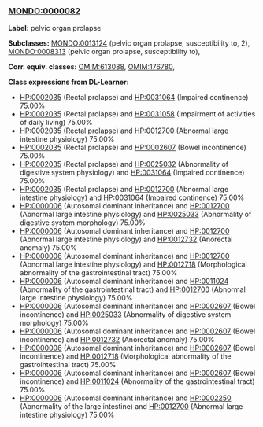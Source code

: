 
### [MONDO:0000082](http://purl.obolibrary.org/obo/MONDO_0000082)
**Label:** pelvic organ prolapse

**Subclasses:** [MONDO:0013124](http://purl.obolibrary.org/obo/MONDO_0013124) (pelvic organ prolapse, susceptibility to, 2), [MONDO:0008313](http://purl.obolibrary.org/obo/MONDO_0008313) (pelvic organ prolapse, susceptibility to), 

**Corr. equiv. classes:** [OMIM:613088](http://purl.obolibrary.org/obo/OMIM_613088), [OMIM:176780](http://purl.obolibrary.org/obo/OMIM_176780), 

**Class expressions from DL-Learner:**

- [HP:0002035](http://purl.obolibrary.org/obo/HP_0002035) (Rectal prolapse) and [HP:0031064](http://purl.obolibrary.org/obo/HP_0031064) (Impaired continence) 75.00%
- [HP:0002035](http://purl.obolibrary.org/obo/HP_0002035) (Rectal prolapse) and [HP:0031058](http://purl.obolibrary.org/obo/HP_0031058) (Impairment of activities of daily living) 75.00%
- [HP:0002035](http://purl.obolibrary.org/obo/HP_0002035) (Rectal prolapse) and [HP:0012700](http://purl.obolibrary.org/obo/HP_0012700) (Abnormal large intestine physiology) 75.00%
- [HP:0002035](http://purl.obolibrary.org/obo/HP_0002035) (Rectal prolapse) and [HP:0002607](http://purl.obolibrary.org/obo/HP_0002607) (Bowel incontinence) 75.00%
- [HP:0002035](http://purl.obolibrary.org/obo/HP_0002035) (Rectal prolapse) and [HP:0025032](http://purl.obolibrary.org/obo/HP_0025032) (Abnormality of digestive system physiology) and [HP:0031064](http://purl.obolibrary.org/obo/HP_0031064) (Impaired continence) 75.00%
- [HP:0002035](http://purl.obolibrary.org/obo/HP_0002035) (Rectal prolapse) and [HP:0012700](http://purl.obolibrary.org/obo/HP_0012700) (Abnormal large intestine physiology) and [HP:0031064](http://purl.obolibrary.org/obo/HP_0031064) (Impaired continence) 75.00%
- [HP:0000006](http://purl.obolibrary.org/obo/HP_0000006) (Autosomal dominant inheritance) and [HP:0012700](http://purl.obolibrary.org/obo/HP_0012700) (Abnormal large intestine physiology) and [HP:0025033](http://purl.obolibrary.org/obo/HP_0025033) (Abnormality of digestive system morphology) 75.00%
- [HP:0000006](http://purl.obolibrary.org/obo/HP_0000006) (Autosomal dominant inheritance) and [HP:0012700](http://purl.obolibrary.org/obo/HP_0012700) (Abnormal large intestine physiology) and [HP:0012732](http://purl.obolibrary.org/obo/HP_0012732) (Anorectal anomaly) 75.00%
- [HP:0000006](http://purl.obolibrary.org/obo/HP_0000006) (Autosomal dominant inheritance) and [HP:0012700](http://purl.obolibrary.org/obo/HP_0012700) (Abnormal large intestine physiology) and [HP:0012718](http://purl.obolibrary.org/obo/HP_0012718) (Morphological abnormality of the gastrointestinal tract) 75.00%
- [HP:0000006](http://purl.obolibrary.org/obo/HP_0000006) (Autosomal dominant inheritance) and [HP:0011024](http://purl.obolibrary.org/obo/HP_0011024) (Abnormality of the gastrointestinal tract) and [HP:0012700](http://purl.obolibrary.org/obo/HP_0012700) (Abnormal large intestine physiology) 75.00%
- [HP:0000006](http://purl.obolibrary.org/obo/HP_0000006) (Autosomal dominant inheritance) and [HP:0002607](http://purl.obolibrary.org/obo/HP_0002607) (Bowel incontinence) and [HP:0025033](http://purl.obolibrary.org/obo/HP_0025033) (Abnormality of digestive system morphology) 75.00%
- [HP:0000006](http://purl.obolibrary.org/obo/HP_0000006) (Autosomal dominant inheritance) and [HP:0002607](http://purl.obolibrary.org/obo/HP_0002607) (Bowel incontinence) and [HP:0012732](http://purl.obolibrary.org/obo/HP_0012732) (Anorectal anomaly) 75.00%
- [HP:0000006](http://purl.obolibrary.org/obo/HP_0000006) (Autosomal dominant inheritance) and [HP:0002607](http://purl.obolibrary.org/obo/HP_0002607) (Bowel incontinence) and [HP:0012718](http://purl.obolibrary.org/obo/HP_0012718) (Morphological abnormality of the gastrointestinal tract) 75.00%
- [HP:0000006](http://purl.obolibrary.org/obo/HP_0000006) (Autosomal dominant inheritance) and [HP:0002607](http://purl.obolibrary.org/obo/HP_0002607) (Bowel incontinence) and [HP:0011024](http://purl.obolibrary.org/obo/HP_0011024) (Abnormality of the gastrointestinal tract) 75.00%
- [HP:0000006](http://purl.obolibrary.org/obo/HP_0000006) (Autosomal dominant inheritance) and [HP:0002250](http://purl.obolibrary.org/obo/HP_0002250) (Abnormality of the large intestine) and [HP:0012700](http://purl.obolibrary.org/obo/HP_0012700) (Abnormal large intestine physiology) 75.00%


